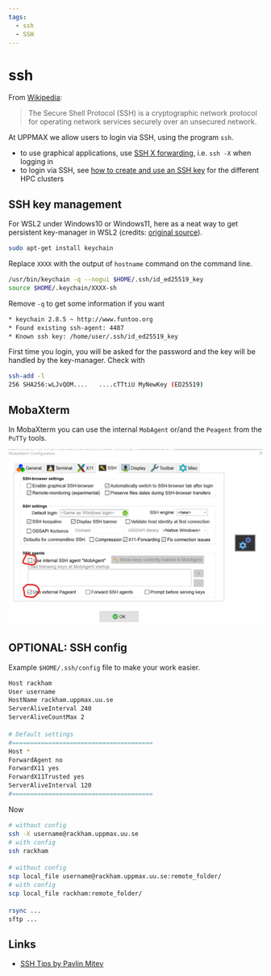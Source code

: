 ```yaml
---
tags:
  - ssh
  - SSH
---
```


# ssh

From [Wikipedia](https://en.wikipedia.org/wiki/Secure_Shell):

> The Secure Shell Protocol (SSH) is a cryptographic network protocol
> for operating network services securely over an unsecured network.

At UPPMAX we allow users to login via SSH, using the program `ssh`.

- to use graphical applications, use [SSH X forwarding](ssh_x_forwarding.md),
  i.e. `ssh -X` when logging in
- to login via SSH, see [how to create and use an SSH key](ssh_key_use.md) for the different HPC clusters

## SSH key management

For WSL2 under Windows10 or Windows11,
here as a neat way to get persistent key-manager in WSL2 (credits: [original source](https://esc.sh/blog/ssh-agent-windows10-wsl2/)).

```bash
sudo apt-get install keychain
```

Replace `XXXX` with the output of `hostname` command on the command line.

```bash
/usr/bin/keychain -q --nogui $HOME/.ssh/id_ed25519_key
source $HOME/.keychain/XXXX-sh
```

Remove `-q` to get some information if you want

```bash
* keychain 2.8.5 ~ http://www.funtoo.org
* Found existing ssh-agent: 4487
* Known ssh key: /home/user/.ssh/id_ed25519_key
```

First time you login, you will be asked for the password and the key will be handled by the key-manager. Check with

```bash
ssh-add -l
256 SHA256:wLJvQOM....   ....cTTtiU MyNewKey (ED25519)
```

## MobaXterm

In MobaXterm you can use the internal `MobAgent` or/and the `Peagent`
from the `PuTTy` tools.

![MobaXterm](./img/mobaxterm_use_internal_ssh_agend_mobagent.png)

## OPTIONAL: SSH config

Example `$HOME/.ssh/config` file to make your work easier.

```bash
Host rackham
User username
HostName rackham.uppmax.uu.se
ServerAliveInterval 240
ServerAliveCountMax 2

# Default settings
#=======================================
Host *
ForwardAgent no
ForwardX11 yes
ForwardX11Trusted yes
ServerAliveInterval 120
#=======================================
```

Now

```bash
# without config
ssh -X username@rackham.uppmax.uu.se
# with config
ssh rackham

# without config
scp local_file username@rackham.uppmax.uu.se:remote_folder/
# with config
scp local_file rackham:remote_folder/

rsync ...
sftp ...
```

## Links

- [SSH Tips by Pavlin Mitev](https://hackmd.io/@pmitev/SSH_tips)
